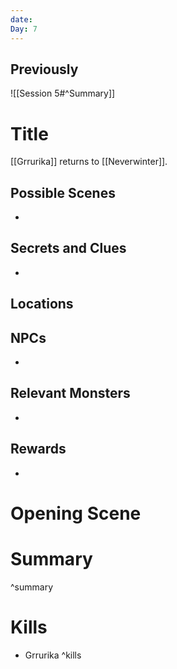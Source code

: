 ```yaml
---
date: 
Day: 7
---
```

## Previously
![[Session 5#^Summary]]
# Title
[[Grrurika]] returns to [[Neverwinter]].

## Possible Scenes
- 

## Secrets and Clues
- 

## Locations

## NPCs
- 

## Relevant Monsters
- 

## Rewards
- 

# Opening Scene


# Summary

^summary
# Kills
- Grrurika 
^kills